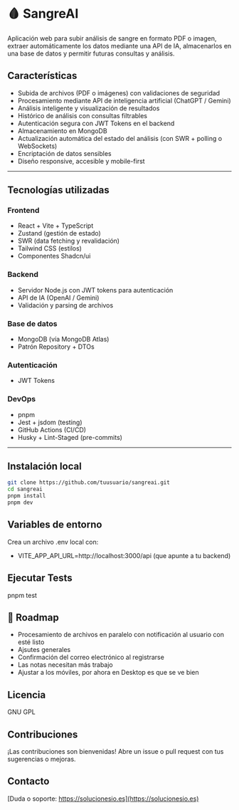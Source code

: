 # 🩸 SangreAI

Aplicación web para subir análisis de sangre en formato PDF o imagen, extraer automáticamente los datos mediante una API de IA, almacenarlos en una base de datos y permitir futuras consultas y análisis.

## Características

- Subida de archivos (PDF o imágenes) con validaciones de seguridad
- Procesamiento mediante API de inteligencia artificial (ChatGPT / Gemini)
- Análisis inteligente y visualización de resultados
- Histórico de análisis con consultas filtrables
- Autenticación segura con JWT Tokens en el backend
- Almacenamiento en MongoDB
- Actualización automática del estado del análisis (con SWR + polling o WebSockets)
- Encriptación de datos sensibles
- Diseño responsive, accesible y mobile-first

---

## Tecnologías utilizadas

### Frontend

- React + Vite + TypeScript
- Zustand (gestión de estado)
- SWR (data fetching y revalidación)
- Tailwind CSS (estilos)
- Componentes Shadcn/ui

### Backend

- Servidor Node.js con JWT tokens para autenticación
- API de IA (OpenAI / Gemini)
- Validación y parsing de archivos

### Base de datos

- MongoDB (vía MongoDB Atlas)
- Patrón Repository + DTOs

### Autenticación

- JWT Tokens

### DevOps

- pnpm
- Jest + jsdom (testing)
- GitHub Actions (CI/CD)
- Husky + Lint-Staged (pre-commits)

---

## Instalación local

```bash
git clone https://github.com/tuusuario/sangreai.git
cd sangreai
pnpm install
pnpm dev
```

## Variables de entorno

Crea un archivo .env local con:

- VITE_APP_API_URL=http://localhost:3000/api (que apunte a tu backend)

## Ejecutar Tests

pnpm test

## 🚧 Roadmap

- Procesamiento de archivos en paralelo con notificación al usuario con esté listo
- Ajsutes generales
- Confirmación del correo electrónico al registrarse
- Las notas necesitan más trabajo
- Ajustar a los móviles, por ahora en Desktop es que se ve bien

## Licencia

GNU GPL

## Contribuciones

¡Las contribuciones son bienvenidas! Abre un issue o pull request con tus sugerencias o mejoras.

## Contacto

[Duda o soporte: https://solucionesio.es](https://solucionesio.es)
